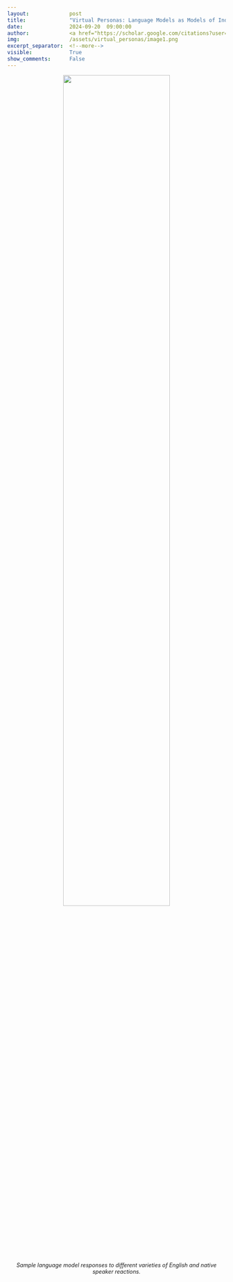 ```yaml
---
layout:             post
title:              "Virtual Personas: Language Models as Models of Individual Beliefs and Opinions"
date:               2024-09-20  09:00:00
author:             <a href="https://scholar.google.com/citations?user=k4TJRc0AAAAJ&hl=en&oi=ao">Suhong Moon</a>, <a href="https://abdulhaim.github.io/">Marwa Abdulhai</a>, <a href="https://joshuaminwookang.github.io/">Minwoo Kang</a>, <a href="https://josephjeesungsuh.github.io/">Joseph Suh</a>, <a href="https://openreview.net/profile?id=~Widyadewi_Soedarmadji1">Widyadewi Soedarmadji</a>, <a href="https://www.linkedin.com/in/erankohenbehar/">Eran Kohen Behar</a>, <a href="https://dchan.cc/">David. M Chan</a>, and <a href="https://people.eecs.berkeley.edu/~jfc/">John Canny</a>
img:                /assets/virtual_personas/image1.png
excerpt_separator:  <!--more-->
visible:            True
show_comments:      False
---
```


<!--
These are comments in HTML. The above header text is needed to format the
title, authors, etc. The "example_post" is an example representative image (not
GIF) that we use for each post for tweeting (see below as well) and for the
emails to subscribers. Please provide this image (and any other images and
GIFs) in the blog to the BAIR Blog editors directly.

The text directly below gets tweets to work. Please adjust according to your
post.

The `static/blog` directory is a location on the blog server which permanently
stores the images/GIFs in BAIR Blog posts. Each post has a subdirectory under
this for its images (titled `example_post` here, please change).

Keeping the post visbility as False will mean the post is only accessible if
you know the exact URL.

You can also turn on Disqus comments, but we recommend disabling this feature.
-->

<!-- twitter -->
<meta name="twitter:title" content="Virtual Personas for Language Models via an Anthology of Backstories">
<meta name="twitter:card" content="summary_large_image">
<meta name="twitter:image" content="https://bair.berkeley.edu/static/blog/virtual_personas/image1.png">

<meta name="keywords" content="large language models, computational social science, virtual personas for public opinion approximation">
<meta name="description" content="The BAIR Blog">
<meta name="author" content="Suhong Moon, Marwa Abdulhai, Minwoo Kang, Joseph Suh, Widyadewi Soedarmadji, Eran Kohen Behar, David. M Chan, John Canny">

<!--
The actual text for the post content appears below.  Text will appear on the
homepage, i.e., https://bair.berkeley.edu/blog/ but we only show part of the
posts on the homepage. The rest is accessed via clicking 'Continue'. This is
enforced with the `more` excerpt separator.
-->

<p style="text-align:center;">
<img src="https://bair.berkeley.edu/static/blog/virtual_personas/image1.png" width="70%">
<br>
<i style="font-size: 0.9em;">Sample language model responses to different varieties of English and native speaker reactions.</i>
</p>

<!-- ChatGPT does amazingly well at communicating with people in English. But whose English?

[Only 15%][1] of ChatGPT users are from the US, where Standard American English is the default. But the model is also commonly used in countries and communities where people speak other varieties of English. Over 1 billion people around the world speak varieties such as Indian English, Nigerian English, Irish English, and African-American English.

Speakers of these non-"standard" varieties often face discrimination in the real world. They’ve been told that the way they speak is [unprofessional][2] or [incorrect][3], [discredited as witnesses][4], and [denied housing][5]–despite [extensive][6] [research][7] indicating that all language varieties are equally complex and legitimate. Discriminating against the way someone speaks is often a proxy for discriminating against their race, ethnicity, or nationality. What if ChatGPT exacerbates this discrimination?

To answer this question, [our recent paper][8] examines how ChatGPT's behavior changes in response to text in different varieties of English. We found that ChatGPT responses exhibit consistent and pervasive biases against non-“standard” varieties, including increased stereotyping and demeaning content, poorer comprehension, and condescending responses. -->

<!--more-->

<!-- ## Our Study

We prompted both GPT-3.5 Turbo and GPT-4 with text in ten varieties of English: two "standard" varieties, Standard American English (SAE) and Standard British English (SBE); and eight non-"standard" varieties, African-American, Indian, Irish, Jamaican, Kenyan, Nigerian, Scottish, and Singaporean English. Then, we compared the language model responses to the "standard" varieties and the non-"standard" varieties.

First, we wanted to know whether linguistic features of a variety that are present in the prompt would be retained in GPT-3.5 Turbo responses to that prompt. We annotated the prompts and model responses for linguistic features of each variety and whether they used American or British spelling (e.g., "colour" or "practise"). This helps us understand when ChatGPT imitates or doesn’t imitate a variety, and what factors might influence the degree of imitation.

Then, we had native speakers of each of the varieties rate model responses for different qualities, both positive (like warmth, comprehension, and naturalness) and negative (like stereotyping, demeaning content, or condescension). Here, we included the original GPT-3.5 responses, plus responses from GPT-3.5 and GPT-4 where the models were told to imitate the style of the input. -->

<!-- ## Results

We expected ChatGPT to produce Standard American English by default: the model was developed in the US, and Standard American English is likely the best-represented variety in its training data. We indeed found that model responses retain features of SAE far more than any non-"standard" dialect (by a margin of over 60%). But surprisingly, the model *does* imitate other varieties of English, though not consistently. In fact, it imitates varieties with more speakers (such as Nigerian and Indian English) more often than varieties with fewer speakers (such as Jamaican English). That suggests that the training data composition influences responses to non-"standard" dialects.

ChatGPT also defaults to American conventions in ways that could frustrate non-American users. For example, model responses to inputs with British spelling (the default in most non-US countries) almost universally revert to American spelling. That’s a substantial fraction of ChatGPT’s userbase likely hindered by ChatGPT’s refusal to accommodate local writing conventions.

**Model responses are consistently biased against non-"standard" varieties.** Default GPT-3.5 responses to non-"standard" varieties consistently exhibit a range of issues: stereotyping (19% worse than for "standard" varieties), demeaning content (25% worse), lack of comprehension (9% worse), and condescending responses (15% worse). -->

<!-- <p style="text-align:center;">
<img src="https://bair.berkeley.edu/static/blog/linguistic-bias/image2.png" width="90%">
<br>
<i>Native speaker ratings of model responses. Responses to non-”standard” varieties (blue) were rated as worse than responses to “standard” varieties (orange) in terms of stereotyping (19% worse), demeaning content (25% worse), comprehension (9% worse), naturalness (8% worse), and condescension (15% worse).</i>
</p>

When GPT-3.5 is prompted to imitate the input dialect, the responses exacerbate stereotyping content (9% worse) and lack of comprehension (6% worse). GPT-4 is a newer, more powerful model than GPT-3.5, so we’d hope that it would improve over GPT-3.5. But although GPT-4 responses imitating the input improve on GPT-3.5 in terms of warmth, comprehension, and friendliness, they exacerbate stereotyping (14% worse than GPT-3.5 for minoritized varieties). That suggests that larger, newer models don’t automatically solve dialect discrimination: in fact, they might make it worse.

## Implications

ChatGPT can perpetuate linguistic discrimination toward speakers of non-“standard” varieties. If these users have trouble getting ChatGPT to understand them, it’s harder for them to use these tools. That can reinforce barriers against speakers of non-“standard” varieties as AI models become increasingly used in daily life.

Moreover, stereotyping and demeaning responses perpetuate ideas that speakers of non-“standard” varieties speak less correctly and are less deserving of respect. As language model usage increases globally, these tools risk reinforcing power dynamics and amplifying inequalities that harm minoritized language communities.

**Learn more here: [[ paper ]][8]**
<hr>

[1]:https://www.similarweb.com/website/chat.openai.com/#geography
[2]:https://doi.org/10.2307/3587696
[3]:https://doi.org/10.4324/9781410616180
[4]:https://muse.jhu.edu/article/641206/summary
[5]:https://www.taylorfrancis.com/chapters/edit/10.4324/9780203986615-17/linguistic-profiling-john-baugh
[6]:https://www.routledge.com/Language-Society-and-Power-An-Introduction/Mooney-Evans/p/book/9780367638443
[7]:https://books.google.com/books?id=QRFIsGWZ5O4C
[8]:https://arxiv.org/pdf/2406.08818 -->

